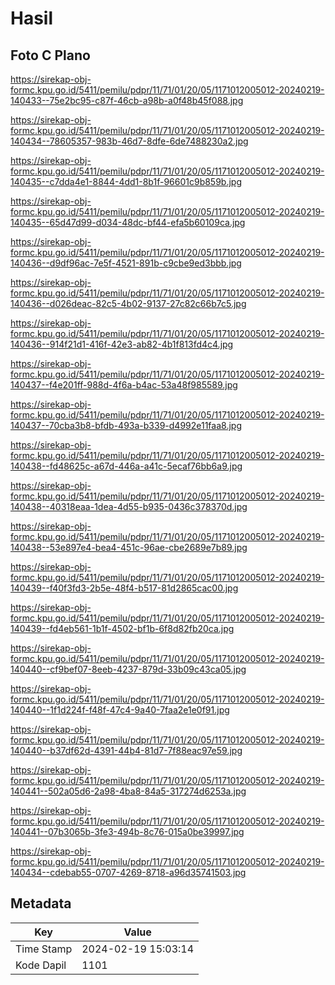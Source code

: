 # Hasil

## Foto C Plano

https://sirekap-obj-formc.kpu.go.id/5411/pemilu/pdpr/11/71/01/20/05/1171012005012-20240219-140433--75e2bc95-c87f-46cb-a98b-a0f48b45f088.jpg

https://sirekap-obj-formc.kpu.go.id/5411/pemilu/pdpr/11/71/01/20/05/1171012005012-20240219-140434--78605357-983b-46d7-8dfe-6de7488230a2.jpg

https://sirekap-obj-formc.kpu.go.id/5411/pemilu/pdpr/11/71/01/20/05/1171012005012-20240219-140435--c7dda4e1-8844-4dd1-8b1f-96601c9b859b.jpg

https://sirekap-obj-formc.kpu.go.id/5411/pemilu/pdpr/11/71/01/20/05/1171012005012-20240219-140435--65d47d99-d034-48dc-bf44-efa5b60109ca.jpg

https://sirekap-obj-formc.kpu.go.id/5411/pemilu/pdpr/11/71/01/20/05/1171012005012-20240219-140436--d9df96ac-7e5f-4521-891b-c9cbe9ed3bbb.jpg

https://sirekap-obj-formc.kpu.go.id/5411/pemilu/pdpr/11/71/01/20/05/1171012005012-20240219-140436--d026deac-82c5-4b02-9137-27c82c66b7c5.jpg

https://sirekap-obj-formc.kpu.go.id/5411/pemilu/pdpr/11/71/01/20/05/1171012005012-20240219-140436--914f21d1-416f-42e3-ab82-4b1f813fd4c4.jpg

https://sirekap-obj-formc.kpu.go.id/5411/pemilu/pdpr/11/71/01/20/05/1171012005012-20240219-140437--f4e201ff-988d-4f6a-b4ac-53a48f985589.jpg

https://sirekap-obj-formc.kpu.go.id/5411/pemilu/pdpr/11/71/01/20/05/1171012005012-20240219-140437--70cba3b8-bfdb-493a-b339-d4992e11faa8.jpg

https://sirekap-obj-formc.kpu.go.id/5411/pemilu/pdpr/11/71/01/20/05/1171012005012-20240219-140438--fd48625c-a67d-446a-a41c-5ecaf76bb6a9.jpg

https://sirekap-obj-formc.kpu.go.id/5411/pemilu/pdpr/11/71/01/20/05/1171012005012-20240219-140438--40318eaa-1dea-4d55-b935-0436c378370d.jpg

https://sirekap-obj-formc.kpu.go.id/5411/pemilu/pdpr/11/71/01/20/05/1171012005012-20240219-140438--53e897e4-bea4-451c-96ae-cbe2689e7b89.jpg

https://sirekap-obj-formc.kpu.go.id/5411/pemilu/pdpr/11/71/01/20/05/1171012005012-20240219-140439--f40f3fd3-2b5e-48f4-b517-81d2865cac00.jpg

https://sirekap-obj-formc.kpu.go.id/5411/pemilu/pdpr/11/71/01/20/05/1171012005012-20240219-140439--fd4eb561-1b1f-4502-bf1b-6f8d82fb20ca.jpg

https://sirekap-obj-formc.kpu.go.id/5411/pemilu/pdpr/11/71/01/20/05/1171012005012-20240219-140440--cf9bef07-8eeb-4237-879d-33b09c43ca05.jpg

https://sirekap-obj-formc.kpu.go.id/5411/pemilu/pdpr/11/71/01/20/05/1171012005012-20240219-140440--1f1d224f-f48f-47c4-9a40-7faa2e1e0f91.jpg

https://sirekap-obj-formc.kpu.go.id/5411/pemilu/pdpr/11/71/01/20/05/1171012005012-20240219-140440--b37df62d-4391-44b4-81d7-7f88eac97e59.jpg

https://sirekap-obj-formc.kpu.go.id/5411/pemilu/pdpr/11/71/01/20/05/1171012005012-20240219-140441--502a05d6-2a98-4ba8-84a5-317274d6253a.jpg

https://sirekap-obj-formc.kpu.go.id/5411/pemilu/pdpr/11/71/01/20/05/1171012005012-20240219-140441--07b3065b-3fe3-494b-8c76-015a0be39997.jpg

https://sirekap-obj-formc.kpu.go.id/5411/pemilu/pdpr/11/71/01/20/05/1171012005012-20240219-140434--cdebab55-0707-4269-8718-a96d35741503.jpg


## Metadata

| Key        | Value               |
| ---------- | ------------------- |
| Time Stamp | 2024-02-19 15:03:14 |
| Kode Dapil | 1101                |



